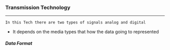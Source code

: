 ### Transmission Technology

---
`In this Tech there are two types of signals analog and digital`
- It depends on the media types that how the data going to represented 

##### Data Format